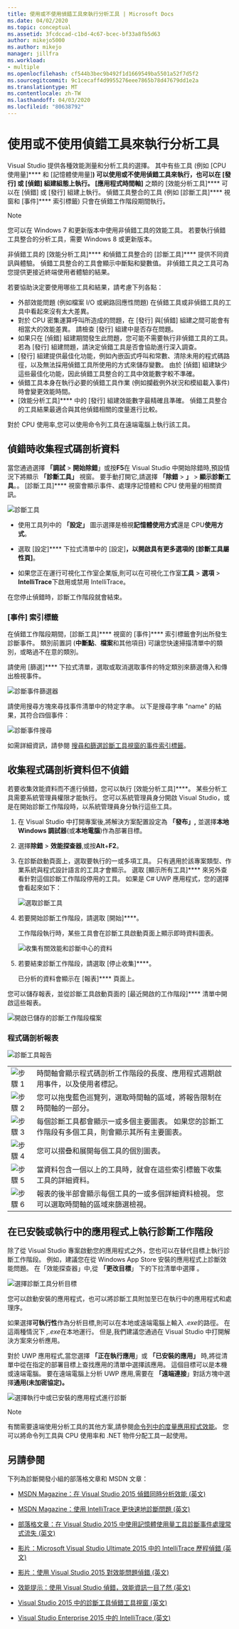 ```yaml
---
title: 使用或不使用偵錯工具來執行分析工具 | Microsoft Docs
ms.date: 04/02/2020
ms.topic: conceptual
ms.assetid: 3fcdccad-c1bd-4c67-bcec-bf33a8fb5d63
author: mikejo5000
ms.author: mikejo
manager: jillfra
ms.workload:
- multiple
ms.openlocfilehash: cf544b3bec9b492f1d1669549ba5501a52f7d5f2
ms.sourcegitcommit: 9c1cecaff4d9955276eee7865b78d47679dd1e2a
ms.translationtype: MT
ms.contentlocale: zh-TW
ms.lasthandoff: 04/03/2020
ms.locfileid: "80638792"
---
```

# <a name="run-profiling-tools-with-or-without-the-debugger"></a>使用或不使用偵錯工具來執行分析工具

Visual Studio 提供各種效能測量和分析工具的選擇。 其中有些工具 (例如 [CPU 使用量]**** 和 [記憶體使用量]****) 可以使用或不使用偵錯工具來執行，也可以在 [發行] 或 [偵錯] 組建組態上執行。 [應用程式時間軸]**** 之類的 [效能分析工具]**** 可以在 [偵錯] 或 [發行] 組建上執行。 偵錯工具整合的工具 (例如 [診斷工具]**** 視窗和 [事件]**** 索引標籤) 只會在偵錯工作階段期間執行。

>[!NOTE]
>您可以在 Windows 7 和更新版本中使用非偵錯工具的效能工具。 若要執行偵錯工具整合的分析工具，需要 Windows 8 或更新版本。

非偵錯工具的 [效能分析工具]**** 和偵錯工具整合的 [診斷工具]**** 提供不同資訊與體驗。 偵錯工具整合的工具會顯示中斷點和變數值。 非偵錯工具之工具可為您提供更接近終端使用者體驗的結果。

若要協助決定要使用哪些工具和結果，請考慮下列各點：

- 外部效能問題 (例如檔案 I/O 或網路回應性問題) 在偵錯工具或非偵錯工具的工具中看起來沒有太大差異。
- 對於 CPU 密集運算呼叫所造成的問題，在 [發行] 與[偵錯] 組建之間可能會有相當大的效能差異。 請檢查 [發行] 組建中是否存在問題。
- 如果只在 [偵錯] 組建期間發生此問題，您可能不需要執行非偵錯工具的工具。 若為 [發行] 組建問題，請決定偵錯工具是否會協助進行深入調查。
- [發行] 組建提供最佳化功能，例如內嵌函式呼叫和常數、清除未用的程式碼路徑，以及無法採用偵錯工具所使用的方式來儲存變數。 由於 [偵錯] 組建缺少這些最佳化功能，因此偵錯工具整合的工具中效能數字較不準確。
- 偵錯工具本身在執行必要的偵錯工具作業 (例如攔截例外狀況和模組載入事件) 時會變更效能時間。
- [效能分析工具]**** 中的 [發行] 組建效能數字最精確且準確。 偵錯工具整合的工具結果最適合與其他偵錯相關的度量進行比較。

對於 CPU 使用率,您可以使用命令列工具在遠端電腦上執行該工具。

## <a name="collect-profiling-data-while-debugging"></a><a name="BKMK_Quick_start__Collect_diagnostic_data"></a>偵錯時收集程式碼剖析資料

當您通過選擇 **「調試** > **開始除錯**」或按**F5**在 Visual Studio 中開始除錯時,預設情況下將顯示 **「診斷工具」** 視窗。 要手動打開它,請選擇 **「除錯** > **」** > **顯示診斷工具**。。 [診斷工具]**** 視窗會顯示事件、處理序記憶體和 CPU 使用量的相關資訊。

![診斷工具](../profiling/media/diagnostictools-update1.png "診斷工具")

- 使用工具列中的 **「設定」** 圖示選擇是檢視**記憶體使用方式**還是 CPU**使用方式**。

- 選取 [設定]**** 下拉式清單中的 [設定]****，以開啟具有更多選項的 [診斷工具屬性頁]****。

- 如果您正在運行可視化工作室企業版,則可以在可視化工作室**工具** > **選項** > **IntelliTrace**下啟用或禁用 IntelliTrace。

在您停止偵錯時，診斷工作階段就會結束。

### <a name="the-events-tab"></a>[事件] 索引標籤

在偵錯工作階段期間，[診斷工具]**** 視窗的 [事件]**** 索引標籤會列出所發生診斷事件。 類別前置詞 (**中斷點**、**檔案**和其他項目) 可讓您快速掃描清單中的類別，或略過不在意的類別。

請使用 [篩選]**** 下拉式清單，選取或取消選取事件的特定類別來篩選傳入和傳出檢視事件。

![診斷事件篩選器](../profiling/media/diagnosticeventfilter.png "診斷事件篩選器")

請使用搜尋方塊來尋找事件清單中的特定字串。 以下是搜尋字串 "name" 的結果，其符合四個事件：

![診斷事件搜尋](../profiling/media/diagnosticseventsearch.png "診斷事件搜尋")

如需詳細資訊，請參閱 [搜尋和篩選診斷工具視窗的事件索引標籤](https://devblogs.microsoft.com/devops/searching-and-filtering-the-events-tab-of-the-diagnostic-tools-window/)。

## <a name="collect-profiling-data-without-debugging"></a>收集程式碼剖析資料但不偵錯

若要收集效能資料而不進行偵錯，您可以執行 [效能分析工具]****。 某些分析工具需要系統管理員權限才能執行。 您可以系統管理員身分開啟 Visual Studio，或是在開始診斷工作階段時，以系統管理員身分執行這些工具。

1. 在 Visual Studio 中打開專案後,將解決方案配置設定為 **「發布」,** 並選擇**本地 Windows 調試器**(或**本地電腦**)作為部署目標。

1. 選擇**除錯** > **效能探查器**,或按**Alt**+**F2**。

1. 在診斷啟動頁面上，選取要執行的一或多項工具。 只有適用於該專案類型、作業系統與程式設計語言的工具才會顯示。 選取 [顯示所有工具]**** 來另外查看針對這個診斷工作階段停用的工具。 如果是 C# UWP 應用程式，您的選擇會看起來如下：

   ![選取診斷工具](../profiling/media/diag_selecttool.png "DIAG_SelectTool")

1. 若要開始診斷工作階段，請選取 [開始]****。

   工作階段執行時，某些工具會在診斷工具啟動頁面上顯示即時資料圖表。

    ![收集有關效能和診斷中心的資料](../profiling/media/pdhub_collectdata.png "集線器收集資料")

1. 若要結束診斷工作階段，請選取 [停止收集]****。

   已分析的資料會顯示在 [報表]**** 頁面上。

您可以儲存報表，並從診斷工具啟動頁面的 [最近開啟的工作階段]**** 清單中開啟這些報表。

![開啟已儲存的診斷工作階段檔案](../profiling/media/pdhub_openexistingdiagsession.png "PDHUB_OpenExistingDiagSession")

### <a name="the-profiling-report"></a>程式碼剖析報表
 ![診斷工具報告](../profiling/media/diag_report.png "DIAG_Report")

|||
|-|-|
|![步驟 1](../profiling/media/procguid_1.png "ProcGuid_1")|時間軸會顯示程式碼剖析工作階段的長度、應用程式週期啟用事件，以及使用者標記。|
|![步驟 2](../profiling/media/procguid_2.png "ProcGuid_2")|您可以拖曳藍色巡覽列，選取時間軸的區域，將報告限制在時間軸的一部分。|
|![步驟 3](../profiling/media/procguid_3.png "ProcGuid_3")|每個診斷工具都會顯示一或多個主要圖表。 如果您的診斷工作階段有多個工具，則會顯示其所有主要圖表。|
|![步驟 4](../profiling/media/procguid_4.png "ProcGuid_4")|您可以摺疊和展開每個工具的個別圖表。|
|![步驟 5](../profiling/media/procguid_6.png "ProcGuid_6")|當資料包含一個以上的工具時，就會在這些索引標籤下收集工具的詳細資料。|
|![步驟 6](../profiling/media/procguid_6a.png "ProcGuid_6a")|報表的後半部會顯示每個工具的一或多個詳細資料檢視。 您可以選取時間軸的區域來篩選檢視。|

## <a name="run-diagnostic-sessions-on-installed-or-running-apps"></a>在已安裝或執行中的應用程式上執行診斷工作階段

除了從 Visual Studio 專案啟動您的應用程式之外，您也可以在替代目標上執行診斷工作階段。 例如，建議您在從 Windows App Store 安裝的應用程式上診斷效能問題。 在「效能探查器」中,從 **「更改目標**」 下的下拉清單中選擇 。

![選擇診斷工具分析目標](../profiling/media/pdhub_chooseanalysistarget.png "PDHUB_ChooseAnalysisTarget")

您可以啟動安裝的應用程式，也可以將診斷工具附加至已在執行中的應用程式和處理序。

如果選擇**可執行性**作為分析目標,則可以在本地或遠端電腦上輸入 *.exe*的路徑。 在這兩種情況下 *,.exe*在本地運行。 但是,我們建議您通過在 Visual Studio 中打開解決方案來分析應用。

對於 UWP 應用程式,當您選擇 **「正在執行應用**」或 **「已安裝的應用」** 時,將從清單中從在指定的部署目標上查找應用的清單中選擇該應用。 這個目標可以是本機或遠端電腦。 要在遠端電腦上分析 UWP 應用,需要在 **「遠端連接**」對話方塊中選擇**通用(未加密協定)。**

![選擇執行中或已安裝的應用程式進行診斷](../profiling/media/pdhub_selectrunningapp.png "PDHUB_SelectRunningApp")

> [!NOTE]
> 有關需要遠端使用分析工具的其他方案,請參閱[命令列中的度量應用程式效能](../profiling/profile-apps-from-command-line.md)。 您可以將命令列工具與 CPU 使用率和 .NET 物件分配工具一起使用。

## <a name="see-also"></a>另請參閱

下列為診斷開發小組的部落格文章和 MSDN 文章：
- [MSDN Magazine：在 Visual Studio 2015 偵錯同時分析效能 (英文)](https://msdn.microsoft.com/magazine/dn973013.aspx)

- [MSDN Magazine：使用 IntelliTrace 更快速地診斷問題 (英文)](https://msdn.microsoft.com/magazine/dn973014.aspx)

- [部落格文章：在 Visual Studio 2015 中使用記憶體使用量工具診斷事件處理常式流失 (英文)](https://devblogs.microsoft.com/devops/diagnosing-event-handler-leaks-with-the-memory-usage-tool-in-visual-studio-2015/)

- [影片：Microsoft Visual Studio Ultimate 2015 中的 IntelliTrace 歷程偵錯 (英文)](https://channel9.msdn.com/Events/Ignite/2015/BRK3716)

- [影片：使用 Visual Studio 2015 對效能問題偵錯 (英文)](https://channel9.msdn.com/Events/Build/2015/3-731)

- [效能提示：使用 Visual Studio 偵錯，效能資訊一目了然 (英文)](https://devblogs.microsoft.com/devops/perftips-performance-information-at-a-glance-while-debugging-with-visual-studio/)

- [Visual Studio 2015 中的診斷工具偵錯工具視窗 (英文)](https://devblogs.microsoft.com/devops/diagnostic-tools-debugger-window-in-visual-studio-2015/)

- [Visual Studio Enterprise 2015 中的 IntelliTrace (英文)](https://devblogs.microsoft.com/devops/intellitrace-in-visual-studio-ultimate-2015/)
